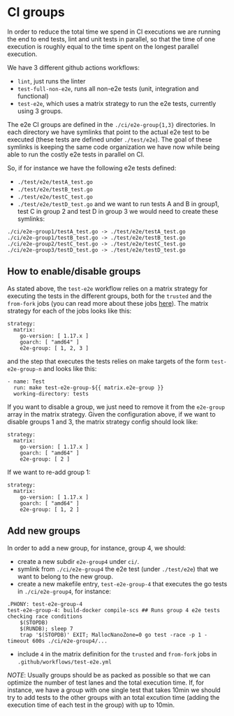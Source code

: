 # CI groups

In order to reduce the total time we spend in CI executions we are running the
end to end tests, lint and unit tests in parallel, so that the time of one
execution is roughly equal to the time spent on the longest parallel execution.

We have 3 different github actions workflows:
* `lint`, just runs the linter
* `test-full-non-e2e`, runs all non-e2e tests (unit, integration and functional)
* `test-e2e`, which uses a matrix strategy to run the e2e tests, currently using
3 groups.

The e2e CI groups are defined in the `./ci/e2e-group{1,3}` directories. In each
directory we have symlinks that point to the actual e2e test to be executed (these
tests are defined under `./test/e2e`). The goal of these symlinks is keeping the
same code organization we have now while being able to run the costly e2e tests
in parallel on CI.

So, if for instance we have the following e2e tests defined:
* `./test/e2e/testA_test.go`
* `./test/e2e/testB_test.go`
* `./test/e2e/testC_test.go`
* `./test/e2e/testD_test.go`
and we want to run tests A and B in group1, test C in group 2 and test D in group 3
we would need to create these symlinks:
```
./ci/e2e-group1/testA_test.go -> ./test/e2e/testA_test.go
./ci/e2e-group1/testB_test.go -> ./test/e2e/testB_test.go
./ci/e2e-group2/testC_test.go -> ./test/e2e/testC_test.go
./ci/e2e-group3/testD_test.go -> ./test/e2e/testD_test.go
```
## How to enable/disable groups
As stated above, the `test-e2e` workflow relies on a matrix strategy for executing
the tests in the different groups, both for the `trusted` and the `from-fork` jobs
(you can read more about these jobs [here](./ok-to-test.md)). The matrix strategy
for each of the jobs looks like this:
```
strategy:
  matrix:
    go-version: [ 1.17.x ]
    goarch: [ "amd64" ]
    e2e-group: [ 1, 2, 3 ]
```
and the step that executes the tests relies on make targets of the form `test-e2e-group-n`
and looks like this:
```
- name: Test
  run: make test-e2e-group-${{ matrix.e2e-group }}
  working-directory: tests
```
If you want to disable a group, we just need to remove it from the `e2e-group`
array in the matrix strategy. Given the configuration above, if we want to disable
groups 1 and 3, the matrix strategy config should look like:
```
strategy:
  matrix:
    go-version: [ 1.17.x ]
    goarch: [ "amd64" ]
    e2e-group: [ 2 ]
```
If we want to re-add group 1:
```
strategy:
  matrix:
    go-version: [ 1.17.x ]
    goarch: [ "amd64" ]
    e2e-group: [ 1, 2 ]
```
## Add new groups
In order to add a new group, for instance, group 4, we should:
* create a new subdir `e2e-group4` under `ci/`.
* symlink from `./ci/e2e-group4` the e2e test (under `./test/e2e`) that we want
to belong to the new group.
* create a new makefile entry, `test-e2e-group-4` that executes the go tests in
`./ci/e2e-group4`, for instance:
```
.PHONY: test-e2e-group-4
test-e2e-group-4: build-docker compile-scs ## Runs group 4 e2e tests checking race conditions
	$(STOPDB)
	$(RUNDB); sleep 7
	trap '$(STOPDB)' EXIT; MallocNanoZone=0 go test -race -p 1 -timeout 600s ./ci/e2e-group4/...
```
* include `4` in the matrix definition for the `trusted` and `from-fork` jobs
in `.github/workflows/test-e2e.yml`

*NOTE*: Usually groups should be as packed as possible so that we can optimize
the number of test lanes and the total execution time. If, for instance, we have
a group with one single test that takes 10min we should try to add tests to the
other groups with an total excution time (adding the execution time of each test
in the group) with up to 10min.
